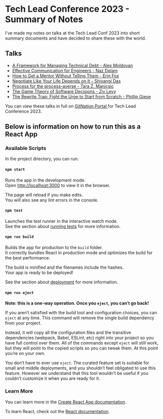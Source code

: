 # Tech Lead Conference 2023 - Summary of Notes

I've made my notes on talks at the Tech Lead Conf 2023 into short summary documents and have decided to share these with the world.

## Talks

- [A Framework for Managing Technical Debt - Alex Moldovan](talks/a-framework-for-managing-technical-debt-summary-of-alex-moldovan.md)
- [Effective Communication for Engineers - Naz Delam](talks/effective-communication-for-engineers-summary-of-naz-delams-talk.md)
- [How to Get a Mentor Without Telling Them - Erin Fox](talks/how-to-get-a-mentee-without-telling-them-summary-of-erin-fox.md)
- [Negotiate Like Your Life Depends on It - Shivangi Das](talks/negotiate-like-your-life-depends-on-it-summary-of-shivangi-das.md)
- [Process for the process-averse - Tara Z. Manicsic](talks/process-for-the-process-averse-summary-of-tara-manicsic.md)
- [The Game Theory of Software Decisions - Ziv Levy](talks/the-game-theory-of-software-decisions-summary-of-ziv-levys-talk.md)
- [The Rewrite Trap: Fight the Urge to Start from Scratch - Phillip Giese](talks/the-rewrite-trap-summary-of-phillip-giese.md)

You can view these talks in full on [GitNation Portal ](https://portal.gitnation.org/events/techleadjs-conference-2023) for Tech Lead Conference 2023.

## Below is information on how to run this as a React App

### Available Scripts

In the project directory, you can run:

#### `npm start`

Runs the app in the development mode.\
Open [http://localhost:3000](http://localhost:3000) to view it in the browser.

The page will reload if you make edits.\
You will also see any lint errors in the console.

#### `npm test`

Launches the test runner in the interactive watch mode.\
See the section about [running tests](https://facebook.github.io/create-react-app/docs/running-tests) for more information.

#### `npm run build`

Builds the app for production to the `build` folder.\
It correctly bundles React in production mode and optimizes the build for the best performance.

The build is minified and the filenames include the hashes.\
Your app is ready to be deployed!

See the section about [deployment](https://facebook.github.io/create-react-app/docs/deployment) for more information.

#### `npm run eject`

**Note: this is a one-way operation. Once you `eject`, you can’t go back!**

If you aren’t satisfied with the build tool and configuration choices, you can `eject` at any time. This command will remove the single build dependency from your project.

Instead, it will copy all the configuration files and the transitive dependencies (webpack, Babel, ESLint, etc) right into your project so you have full control over them. All of the commands except `eject` will still work, but they will point to the copied scripts so you can tweak them. At this point you’re on your own.

You don’t have to ever use `eject`. The curated feature set is suitable for small and middle deployments, and you shouldn’t feel obligated to use this feature. However we understand that this tool wouldn’t be useful if you couldn’t customize it when you are ready for it.

### Learn More

You can learn more in the [Create React App documentation](https://facebook.github.io/create-react-app/docs/getting-started).

To learn React, check out the [React documentation](https://reactjs.org/).
